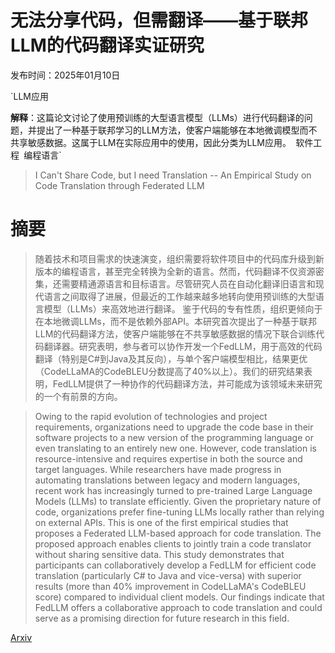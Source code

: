 # 无法分享代码，但需翻译——基于联邦LLM的代码翻译实证研究

发布时间：2025年01月10日

`LLM应用

**解释**：这篇论文讨论了使用预训练的大型语言模型（LLMs）进行代码翻译的问题，并提出了一种基于联邦学习的LLM方法，使客户端能够在本地微调模型而不共享敏感数据。这属于LLM在实际应用中的使用，因此分类为LLM应用。` `软件工程` `编程语言`

> I Can't Share Code, but I need Translation -- An Empirical Study on Code Translation through Federated LLM

# 摘要

> 随着技术和项目需求的快速演变，组织需要将软件项目中的代码库升级到新版本的编程语言，甚至完全转换为全新的语言。然而，代码翻译不仅资源密集，还需要精通源语言和目标语言。尽管研究人员在自动化翻译旧语言和现代语言之间取得了进展，但最近的工作越来越多地转向使用预训练的大型语言模型（LLMs）来高效地进行翻译。
    鉴于代码的专有性质，组织更倾向于在本地微调LLMs，而不是依赖外部API。本研究首次提出了一种基于联邦LLM的代码翻译方法，使客户端能够在不共享敏感数据的情况下联合训练代码翻译器。研究表明，参与者可以协作开发一个FedLLM，用于高效的代码翻译（特别是C#到Java及其反向），与单个客户端模型相比，结果更优（CodeLLaMA的CodeBLEU分数提高了40%以上）。我们的研究结果表明，FedLLM提供了一种协作的代码翻译方法，并可能成为该领域未来研究的一个有前景的方向。

> Owing to the rapid evolution of technologies and project requirements, organizations need to upgrade the code base in their software projects to a new version of the programming language or even translating to an entirely new one. However, code translation is resource-intensive and requires expertise in both the source and target languages. While researchers have made progress in automating translations between legacy and modern languages, recent work has increasingly turned to pre-trained Large Language Models (LLMs) to translate efficiently.
  Given the proprietary nature of code, organizations prefer fine-tuning LLMs locally rather than relying on external APIs. This is one of the first empirical studies that proposes a Federated LLM-based approach for code translation. The proposed approach enables clients to jointly train a code translator without sharing sensitive data. This study demonstrates that participants can collaboratively develop a FedLLM for efficient code translation (particularly C\# to Java and vice-versa) with superior results (more than 40\% improvement in CodeLLaMA's CodeBLEU score) compared to individual client models. Our findings indicate that FedLLM offers a collaborative approach to code translation and could serve as a promising direction for future research in this field.

[Arxiv](https://arxiv.org/abs/2501.05724)